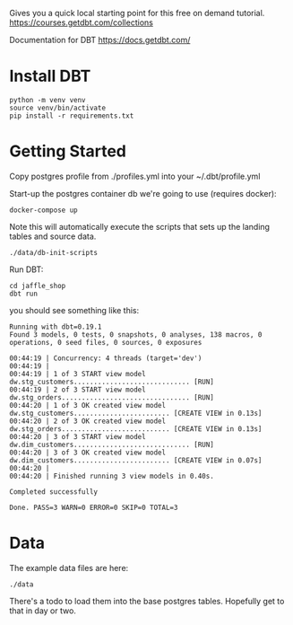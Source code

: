 Gives you a quick local starting point for this free on demand tutorial.
https://courses.getdbt.com/collections

Documentation for DBT https://docs.getdbt.com/

# Install DBT

```
python -m venv venv
source venv/bin/activate
pip install -r requirements.txt
```

# Getting Started

Copy postgres profile from ./profiles.yml into your ~/.dbt/profile.yml

Start-up the postgres container db we're going to use (requires docker):
```
docker-compose up
```

Note this will automatically execute the scripts that sets up the landing tables and source data.
```
./data/db-init-scripts
```

Run DBT:
```
cd jaffle_shop
dbt run
```

you should see something like this:

```
Running with dbt=0.19.1
Found 3 models, 0 tests, 0 snapshots, 0 analyses, 138 macros, 0 operations, 0 seed files, 0 sources, 0 exposures

00:44:19 | Concurrency: 4 threads (target='dev')
00:44:19 | 
00:44:19 | 1 of 3 START view model dw.stg_customers............................. [RUN]
00:44:19 | 2 of 3 START view model dw.stg_orders................................ [RUN]
00:44:20 | 1 of 3 OK created view model dw.stg_customers........................ [CREATE VIEW in 0.13s]
00:44:20 | 2 of 3 OK created view model dw.stg_orders........................... [CREATE VIEW in 0.13s]
00:44:20 | 3 of 3 START view model dw.dim_customers............................. [RUN]
00:44:20 | 3 of 3 OK created view model dw.dim_customers........................ [CREATE VIEW in 0.07s]
00:44:20 | 
00:44:20 | Finished running 3 view models in 0.40s.

Completed successfully

Done. PASS=3 WARN=0 ERROR=0 SKIP=0 TOTAL=3
```

# Data

The example data files are here:

```
./data
```

There's a todo to load them into the base postgres tables. Hopefully get to that in day or two.
